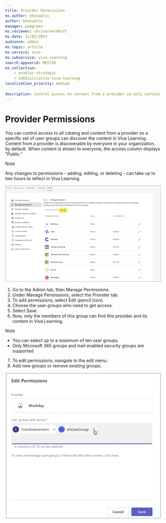 ```yaml
---
title: Provider Permissions
ms.author: bhaswatic
author: bhaswatic
manager: pamgreen
ms.reviewer: chrisarnoldmsft
ms.date: 11/02/2023
audience: admin
ms.topic: article
ms.service: viva
ms.subservice: viva-learning
search.appverid: MET150
ms.collection: 
    - enabler-strategic
    - m365initiative-viva-learning
localization_priority: medium

description: Control access to content from a provider so only certain users can discover them.
---
```


# Provider Permissions

You can control access to all catalog and content from a provider so a specific set of user groups can discover the content in Viva Learning.
Content from a provider is discoverable by everyone in your organization, by default. When content is shown to everyone, the access column displays "Public."


> [!NOTE]
> Any changes to permissions - adding, editing, or deleting - can take up to two hours to reflect in Viva Learning.

![Screenshot of the Provider tab in the Manage Providers modal within Viva Learning](../media/learning/provider-permissions.png)

1. Go to the Admin tab, then Manage Permissions.
1. Under Manage Permissions, select the Provider tab.
2. To add permissions, select Edit (pencil icon).
1. Choose the user groups who need to get access. 
1. Select Save. 
1. Now, only the members of this group can find this provider and its content in Viva Learning. 

> [!NOTE]
> - You can select up to a maximum of ten user groups.
> - Only Microsoft 365 groups and mail enabled security groups are supported

7. To edit permissions, navigate to the edit menu.
1. Add new groups or remove existing groups. 

![](../media/learning/provider-permissions-2.png)